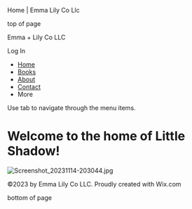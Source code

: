 Home | Emma Lily Co Llc









top of page

Emma + Lily Co LLC

Log In

* [Home](https://www.booksbyemmalily.com)
* [Books](https://www.booksbyemmalily.com/blank-1)
* [About](https://www.booksbyemmalily.com/blank-2)
* [Contact](https://www.booksbyemmalily.com/blank-3)
* More

Use tab to navigate through the menu items.

Welcome to the home of Little Shadow!
=====================================

![Screenshot_20231114-203044.jpg](https://static.wixstatic.com/media/ce5660_9cb068412b43426cad9b5a1ed0a3a943~mv2.jpg/v1/fill/w_864,h_629,al_c,q_85,enc_avif,quality_auto/Screenshot_20231114-203044.jpg)

©2023 by Emma Lily Co LLC. Proudly created with Wix.com

bottom of page